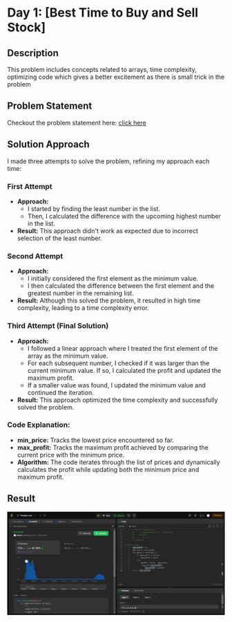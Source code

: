 # Day 1: [Best Time to Buy and Sell Stock]

## Description

This problem includes concepts related to arrays, time complexity, optimizing code which gives a better excitement as there is small trick in the problem

## Problem Statement

Checkout the problem statement here: [click here](https://leetcode.com/problems/best-time-to-buy-and-sell-stock/description/?envType=problem-list-v2&envId=xi4ci4ig)

## Solution Approach

I made three attempts to solve the problem, refining my approach each time:

### First Attempt
- **Approach:** 
    - I started by finding the least number in the list.
    - Then, I calculated the difference with the upcoming highest number in the list.
- **Result:** This approach didn't work as expected due to incorrect selection of the least number.

### Second Attempt
- **Approach:**
    - I initially considered the first element as the minimum value.
    - I then calculated the difference between the first element and the greatest number in the remaining list.
- **Result:** Although this solved the problem, it resulted in high time complexity, leading to a time complexity error.

### Third Attempt (Final Solution)
- **Approach:**
    - I followed a linear approach where I treated the first element of the array as the minimum value.
    - For each subsequent number, I checked if it was larger than the current minimum value. If so, I calculated the profit and updated the maximum profit.
    - If a smaller value was found, I updated the minimum value and continued the iteration.
- **Result:** This approach optimized the time complexity and successfully solved the problem.


### Code Explanation:
- **min_price:** Tracks the lowest price encountered so far.
- **max_profit:** Tracks the maximum profit achieved by comparing the current price with the minimum price.
- **Algorithm:** The code iterates through the list of prices and dynamically calculates the profit while updating both the minimum price and maximum profit.


## Result
![Result](https://github.com/saitejat1907/Leetcode_75/blob/main/Day1/result.jpg)

